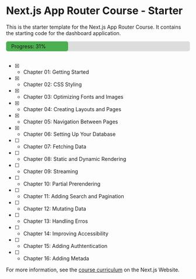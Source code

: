 # Next.js App Router Course - Starter

This is the starter template for the Next.js App Router Course. It contains the starting code for the dashboard application.

<div style="background: #ddd; width: 100%; border-radius: 5px;">
  <div style="background: #4caf50; width: 31%; padding: 5px 0; border-radius: 5px; padding-left: 14px">Progress: 31%</div>
</div>

</br>

- [X] - Chapter 01: Getting Started
- [X] - Chapter 02: CSS Styling
- [X] - Chapter 03: Optimizing Fonts and Images
- [X] - Chapter 04: Creating Layouts and Pages
- [X] - Chapter 05: Navigation Between Pages
- [X] - Chapter 06: Setting Up Your Database
- [ ] - Chapter 07: Fetching Data
- [ ] - Chapter 08: Static and Dynamic Rendering
- [ ] - Chapter 09: Streaming
- [ ] - Chapter 10: Partial Prerendering
- [ ] - Chapter 11: Adding Search and Pagination
- [ ] - Chapter 12: Mutating Data
- [ ] - Chapter 13: Handling Erros
- [ ] - Chapter 14: Improving Accessibility
- [ ] - Chapter 15: Adding Authtentication
- [ ] - Chapter 16: Adding Metada

For more information, see the [course curriculum](https://nextjs.org/learn) on the Next.js Website.
